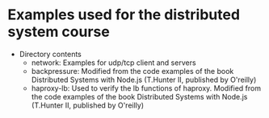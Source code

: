 # Examples used for the distributed system course

* Directory contents
    * network: Examples for udp/tcp client and servers
    * backpressure: Modified from the code examples of the book Distributed Systems with Node.js (T.Hunter II, published by O'reilly)
    * haproxy-lb: Used to verify the lb functions of haproxy. Modified from the code examples of the book Distributed Systems with Node.js (T.Hunter II, published by O'reilly)



